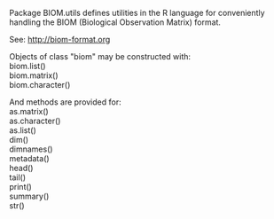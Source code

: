 Package BIOM.utils defines utilities in the R language
for conveniently handling the BIOM (Biological Observation Matrix) format.

See: http://biom-format.org<br>

Objects of class "biom" may be constructed with:<br>
biom.list()<br>
biom.matrix()<br>
biom.character()<br>

And methods are provided for:<br>
as.matrix()<br>
as.character()<br>
as.list()<br>
dim()<br>
dimnames()<br>
metadata()<br>
head()<br>
tail()<br>
print()<br>
summary()<br>
str()
